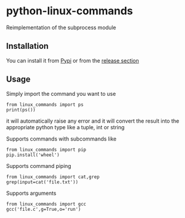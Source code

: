 # python-linux-commands
Reimplementation of the subprocess module

## Installation

You can install it from [Pypi](https://pypi.org/project/linux-commands) or from the [release section](https://github.com/RikyIsola/python-linux-commands/releases)

## Usage

Simply import the command you want to use
```python3
from linux_commands import ps
print(ps())
```
it will automatically raise any error and it will convert the result into the appropriate python type like a tuple, int or string

Supports commands with subcommands like
```python3
from linux_commands import pip
pip.install('wheel')
```

Supports command piping
```python3
from linux_commands import cat,grep
grep(input=cat('file.txt'))
```

Supports arguments
```python3
from linux_commands import gcc
gcc('file.c',g=True,o='run')
```
